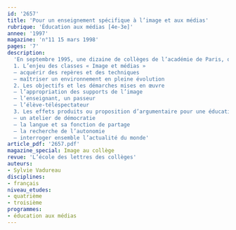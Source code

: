 ```yaml
---
id: '2657'
title: 'Pour un enseignement spécifique à l’image et aux médias'
rubrique: 'Éducation aux médias [4e-3e]'
annee: '1997'
magazine: 'n°11 15 mars 1998'
pages: '7'
description: 
  'En septembre 1995, une dizaine de collèges de l’académie de Paris, quinze l’année suivante, ont mis en place un enseignement spécifique à l’image et aux médias, à raison d’une heure hebdomadaire…
  1. L’enjeu des classes « Image et médias »
  – acquérir des repères et des techniques
  – maîtriser un environnement en pleine évolution
  2. Les objectifs et les démarches mises en œuvre
  – l’appropriation des supports de l’image
  – l’enseignant, un passeur
  – l’élève-téléspectateur
  3. Les effets produits ou proposition d’argumentaire pour une éducation à l’image et aux médias
  – un atelier de démocratie
  – la langue et sa fonction de partage
  – la recherche de l’autonomie
  – interroger ensemble l’actualité du monde'
article_pdf: '2657.pdf'
magazine_special: Image au collège
revue: 'L’école des lettres des collèges'
auteurs:
- Sylvie Vadureau
disciplines:
- français
niveau_etudes:
- quatrième
- troisième
programmes:
- éducation aux médias
---
```

